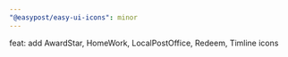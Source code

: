 ```yaml
---
"@easypost/easy-ui-icons": minor
---
```


feat: add AwardStar, HomeWork, LocalPostOffice, Redeem, Timline icons
